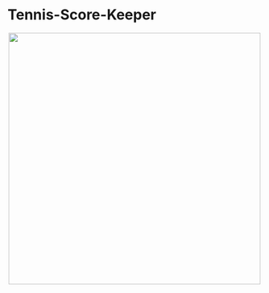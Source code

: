 # Tennis-Score-Keeper
<img style="
    display: block;
    margin-left: auto;
    margin-right: auto; 
    width:500px;" src="https://s19.postimg.org/8wlzu59n7/9164752535252636955_account_id_1.png">

